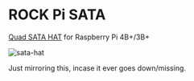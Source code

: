 # ROCK Pi SATA

[Quad SATA HAT](<https://wiki.radxa.com/Dual_Quad_SATA_HAT>) for Raspberry Pi 4B+/3B+

![sata-hat](https://setq.me/static/img/quad-sata-hat.png)

Just mirroring this, incase it ever goes down/missing.
